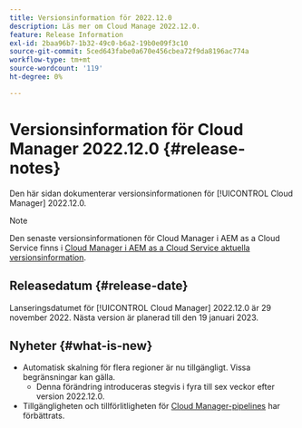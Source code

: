 ```yaml
---
title: Versionsinformation för 2022.12.0
description: Läs mer om Cloud Manage 2022.12.0.
feature: Release Information
exl-id: 2baa96b7-1b32-49c0-b6a2-19b0e09f3c10
source-git-commit: 5ced643fabe0a670e456cbea72f9da8196ac774a
workflow-type: tm+mt
source-wordcount: '119'
ht-degree: 0%

---
```


# Versionsinformation för Cloud Manager 2022.12.0 {#release-notes}

Den här sidan dokumenterar versionsinformationen för [!UICONTROL Cloud Manager] 2022.12.0.

>[!NOTE]
>
>Den senaste versionsinformationen för Cloud Manager i AEM as a Cloud Service finns i [Cloud Manager i AEM as a Cloud Service aktuella versionsinformation](https://experienceleague.adobe.com/sv/docs/experience-manager-cloud-service/content/release-notes/cloud-manager/current).

## Releasedatum {#release-date}

Lanseringsdatumet för [!UICONTROL Cloud Manager] 2022.12.0 är 29 november 2022. Nästa version är planerad till den 19 januari 2023.

## Nyheter {#what-is-new}

* Automatisk skalning för flera regioner är nu tillgängligt. Vissa begränsningar kan gälla.
   * Denna förändring introduceras stegvis i fyra till sex veckor efter version 2022.12.0.
* Tillgängligheten och tillförlitligheten för [Cloud Manager-pipelines](/help/overview/ci-cd-pipelines.md) har förbättrats.
